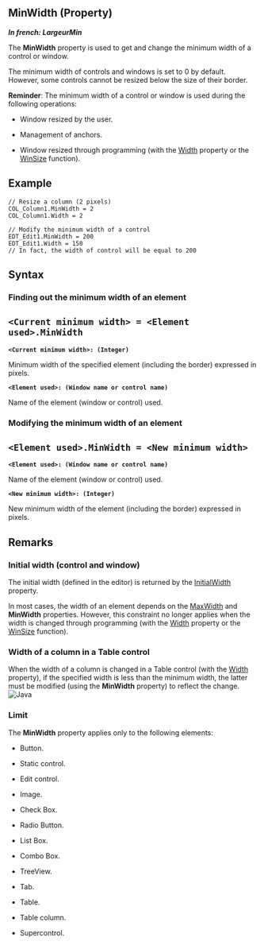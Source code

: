 


## MinWidth (Property)

***In french: LargeurMin***
	



<a name="XUse"></a>
<a name="Use"></a>
<a name="description"></a>
The **MinWidth** property is used to get and change the minimum width of a control or window.

The minimum width of controls and windows is set to 0 by default. However, some controls cannot be resized below the size of their border.

**Reminder**: The minimum width of a control or window is used during the following operations:

- Window resized by the user.

- Management of anchors.

- Window resized through programming (with the [Width](../Proprietes/2510059.md) property or the [WinSize](../WDLang1/3038020.md) function).





<a name="Example1"></a>
<a name="sample_code"></a>

## Example


```wl
// Resize a column (2 pixels)
COL_Column1.MinWidth = 2
COL_Column1.Width = 2
```


<a name="Example2"></a>

```wl
// Modify the minimum width of a control
EDT_Edit1.MinWidth = 200
EDT_Edit1.Width = 150
// In fact, the width of control will be equal to 200
```

<a name="XSYNTAX"></a>
<a name="SYNTAX1"></a>

## Syntax

### Finding out the minimum width of an element

`<Current minimum width> = <Element used>.MinWidth`
---

**`<Current minimum width>: (Integer)`**

Minimum width of the specified element (including the border) expressed in pixels.

**`<Element used>: (Window name or control name)`**

Name of the element (window or control) used.  


<a name="SYNTAX2"></a>

### Modifying the minimum width of an element

`<Element used>.MinWidth = <New minimum width>`
---

**`<Element used>: (Window name or control name)`**

Name of the element (window or control) used.

**`<New minimum width>: (Integer)`**

New minimum width of the element (including the border) expressed in pixels.  



<a name="NOTE0"></a>
<a name="NOTE0_1"></a>

## Remarks


### Initial width (control and window)
<a name="initial_width_control_and_window_ELTPARAGRAPHE000093"></a>

The initial width (defined in the editor) is returned by the [InitialWidth](../Proprietes/2510067.md) property.

In most cases, the width of an element depends on the [MaxWidth](../Proprietes/2510068.md) and **MinWidth** properties. However, this constraint no longer applies when the width is changed through programming (with the [Width](../Proprietes/2510059.md) property or the [WinSize](../WDLang1/3038020.md) function).
<a name="NOTE0_2"></a>


### Width of a column in a Table control
<a name="width_column_table_control_ELTPARAGRAPHE000116"></a>

When the width of a column is changed in a Table control (with the [Width](../Proprietes/2510059.md) property), if the specified width is less than the minimum width, the latter must be modified (using the **MinWidth** property) to reflect the change.
<a name="NOTE0_4"></a>
![Java](https://doc.pcsoft.fr/ext/images/us/JAVA.png) 

### Limit
<a name="limit_ELTPARAGRAPHE000130"></a>

The **MinWidth** property applies only to the following elements:

- Button.

- Static control.

- Edit control.

- Image.

- Check Box.

- Radio Button.

- List Box.

- Combo Box.

- TreeView.

- Tab.

- Table.

- Table column.

- Supercontrol.





